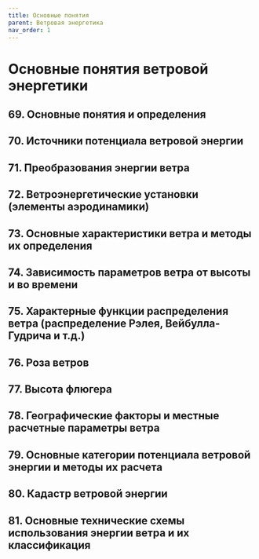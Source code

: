 ```yaml
---
title: Основные понятия
parent: Ветровая энергетика
nav_order: 1
---
```


# Основные понятия ветровой энергетики

## 69. Основные понятия и определения


## 70. Источники потенциала ветровой энергии


## 71. Преобразования энергии ветра


## 72. Ветроэнергетические установки (элементы аэродинамики)


## 73. Основные характеристики ветра и методы их определения


## 74. Зависимость параметров ветра от высоты и во времени


## 75. Характерные функции распределения ветра (распределение Рэлея, Вейбулла-Гудрича и т.д.)


## 76. Роза ветров


## 77. Высота флюгера


## 78. Географические факторы и местные расчетные параметры ветра


## 79. Основные категории потенциала ветровой энергии и методы их расчета


## 80. Кадастр ветровой энергии


## 81. Основные технические схемы использования энергии ветра и их классификация

